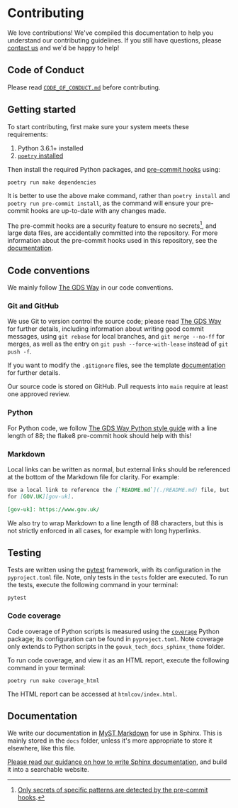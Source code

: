 # Contributing

We love contributions! We've compiled this documentation to help you understand our
contributing guidelines. If you still have questions, please [contact us][email] and
we'd be happy to help!

## Code of Conduct

Please read [`CODE_OF_CONDUCT.md`][code-of-conduct] before contributing.

## Getting started

To start contributing, first make sure your system meets these requirements:

1. Python 3.6.1+ installed
2. [`poetry` installed][poetry-install]

Then install the required Python packages, and [pre-commit hooks][pre-commit] using:

```shell
poetry run make dependencies
```

It is better to use the above make command, rather than `poetry install` and
`poetry run pre-commit install`, as the command will ensure your pre-commit hooks are
up-to-date with any changes made.

The pre-commit hooks are a security feature to ensure no secrets[^1], and large data
files, are accidentally committed into the repository. For more information about the
pre-commit hooks used in this repository, see the
[documentation][docs-pre-commit-hooks].

[^1]: [Only secrets of specific patterns are detected by the pre-commit
      hooks][docs-pre-commit-hooks-secrets-definition].

## Code conventions

We mainly follow [The GDS Way][gds-way] in our code conventions.

### Git and GitHub

We use Git to version control the source code; please read [The GDS Way][gds-way-git]
for further details, including information about writing good commit messages, using
`git rebase` for local branches, and `git merge --no-ff` for merges, as well as the
entry on `git push --force-with-lease` instead of `git push -f`.

If you want to modify the `.gitignore` files, see the template
[documentation][docs-updating-gitignore] for further details.

Our source code is stored on GitHub. Pull requests into `main` require at least one
approved review.

### Python

For Python code, we follow [The GDS Way Python style guide][gds-way-python] with a line
length of 88; the flake8 pre-commit hook should help with this!

### Markdown

Local links can be written as normal, but external links should be referenced at the
bottom of the Markdown file for clarity. For example:

```md
Use a local link to reference the [`README.md`](./README.md) file, but an external link
for [GOV.UK][gov-uk].

[gov-uk]: https://www.gov.uk/
```

We also try to wrap Markdown to a line length of 88 characters, but this is not
strictly enforced in all cases, for example with long hyperlinks.

## Testing

Tests are written using the [pytest][pytest] framework, with its configuration in the
`pyproject.toml` file. Note, only tests in the `tests` folder are executed. To run the
tests, execute the following command in your terminal:

```shell
pytest
```

### Code coverage

Code coverage of Python scripts is measured using the [`coverage`][coverage] Python
package; its configuration can be found in `pyproject.toml`. Note coverage only extends
to Python scripts in the `govuk_tech_docs_sphinx_theme` folder.

To run code coverage, and view it as an HTML report, execute the following command in
your terminal:

```shell
poetry run make coverage_html
```

The HTML report can be accessed at `htmlcov/index.html`.

## Documentation

We write our documentation in [MyST Markdown][myst] for use in Sphinx. This is mainly
stored in the `docs` folder, unless it's more appropriate to store it elsewhere, like
this file.

[Please read our guidance on how to write Sphinx
documentation][docs-write-sphinx-documentation], and build it into a searchable website.

[code-of-conduct]: ./CODE_OF_CONDUCT.md
[coverage]: https://coverage.readthedocs.io/
[docs-pre-commit-hooks]: ./pre_commit_hooks.md
[docs-pre-commit-hooks-secrets-definition]: ./pre_commit_hooks.md#definition-of-a-secret-according-to-detect-secrets
[docs-updating-gitignore]: ./updating_gitignore.md
[docs-write-sphinx-documentation]: ./writing_sphinx_documentation.md
[email]: mailto:gdsdatascience@digital.cabinet-office.gov.uk
[gds-way]: https://gds-way.cloudapps.digital/
[gds-way-git]: https://gds-way.cloudapps.digital/standards/source-code.html
[gds-way-python]: https://gds-way.cloudapps.digital/manuals/programming-languages/python/python.html#python-style-guide
[myst]: https://myst-parser.readthedocs.io/
[poetry-install]: https://python-poetry.org/docs/
[pre-commit]: https://pre-commit.com/
[pytest]: https://docs.pytest.org/
